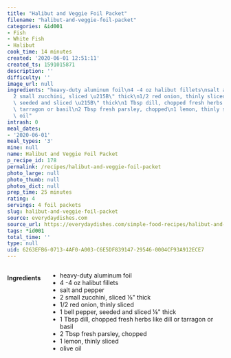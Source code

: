 ```yaml
---
title: "Halibut and Veggie Foil Packet"
filename: "halibut-and-veggie-foil-packet"
categories: &id001
- Fish
- White Fish
- Halibut
cook_time: 14 minutes
created: '2020-06-01 12:51:11'
created_ts: 1591015871
description: ''
difficulty: ''
image_url: null
ingredients: "heavy-duty aluminum foil\n4 -4 oz halibut fillets\nsalt and pepper\n\
  2 small zucchini, sliced \u215B\" thick\n1/2 red onion, thinly sliced\n1 bell pepper,\
  \ seeded and sliced \u215B\" thick\n1 Tbsp dill, chopped fresh herbs like dill or\
  \ tarragon or basil\n2 Tbsp fresh parsley, chopped\n1 lemon, thinly sliced\nolive\
  \ oil"
intrash: 0
meal_dates:
- '2020-06-01'
meal_types: '3'
mine: null
name: Halibut and Veggie Foil Packet
p_recipe_id: 178
permalink: /recipes/halibut-and-veggie-foil-packet
photo_large: null
photo_thumb: null
photos_dict: null
prep_time: 25 minutes
rating: 4
servings: 4 foil packets
slug: halibut-and-veggie-foil-packet
source: everydaydishes.com
source_url: https://everydaydishes.com/simple-food-recipes/halibut-and-veggie-foil-packet-recipe/
tags: *id001
total_time: ''
type: null
uid: 6263EFB6-0713-4AF0-A003-C6E5DF839147-29546-0004CF93A912ECE7
---
```

<div class="large-8 medium-7 columns" id="writeup">	</div><!-- #writeup -->
</div><!-- #row-one -->
<div class="row" id="row-two">	<div class="medium-4 small-5 columns" id="ingredients"><h4>Ingredients</h4><div class="box box-ingredients content"><ul>
<li>heavy-duty aluminum foil</li>
<li>4 -4 oz halibut fillets</li>
<li>salt and pepper</li>
<li>2 small zucchini, sliced ⅛&quot; thick</li>
<li>1/2 red onion, thinly sliced</li>
<li>1 bell pepper, seeded and sliced ⅛&quot; thick</li>
<li>1 Tbsp dill, chopped fresh herbs like dill or tarragon or basil</li>
<li>2 Tbsp fresh parsley, chopped</li>
<li>1 lemon, thinly sliced</li>
<li>olive oil</li>
</ul>
</div>	</div>	<div class="medium-6 small-7 columns" id="directions">	</div>